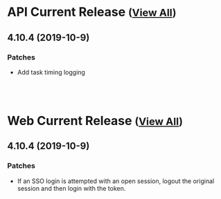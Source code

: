 
# API Current Release <small>([View All](/API.md))</small>
## 4.10.4 (2019-10-9)
### Patches 

- Add task timing logging

<br><br>
# Web Current Release <small>([View All](/Web.md))</small>
## 4.10.4 (2019-10-9)
### Patches 

- If an SSO login is attempted with an open session, logout the original session and then login with the token.

  